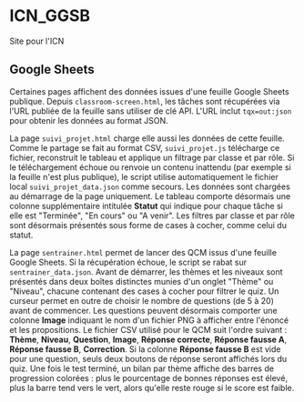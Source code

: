 # ICN_GGSB
Site pour l'ICN

## Google Sheets

Certaines pages affichent des données issues d'une feuille Google Sheets
publique. Depuis `classroom-screen.html`, les tâches sont récupérées via l'URL
publiée de la feuille sans utiliser de clé API. L'URL inclut `tqx=out:json` pour
obtenir les données au format JSON.

La page `suivi_projet.html` charge elle aussi les données de cette feuille.
Comme le partage se fait au format CSV, `suivi_projet.js` télécharge ce
fichier, reconstruit le tableau et applique un filtrage par classe et par rôle.
Si le téléchargement échoue ou renvoie un contenu inattendu (par exemple si la
feuille n'est plus publique), le script utilise automatiquement le fichier local
`suivi_projet_data.json` comme secours. Les données sont chargées au
démarrage de la page uniquement. Le tableau comporte désormais une colonne
supplémentaire intitulée **Statut** qui indique pour chaque tâche si elle est
"Terminée", "En cours" ou "A venir". Les filtres par classe et par rôle sont
désormais présentés sous forme de cases à cocher, comme celui du statut.

La page `sentrainer.html` permet de lancer des QCM issus d'une feuille Google Sheets. Si la récupération échoue, le script se rabat sur `sentrainer_data.json`. Avant de démarrer, les thèmes et les niveaux sont présentés dans deux boîtes distinctes munies d'un onglet "Thème" ou "Niveau", chacune contenant des cases à cocher pour filtrer le quiz. Un curseur permet en outre de choisir le nombre de questions (de 5 à 20) avant de commencer.
Les questions peuvent désormais comporter une colonne **Image** indiquant le nom d'un fichier PNG à afficher entre l'énoncé et les propositions.
Le fichier CSV utilisé pour le QCM suit l'ordre suivant : **Thème**, **Niveau**, **Question**, **Image**, **Réponse correcte**, **Réponse fausse A**, **Réponse fausse B**, **Correction**.
Si la colonne **Réponse fausse B** est vide pour une question, seuls deux boutons de réponse seront affichés lors du quiz.
Une fois le test terminé, un bilan par thème affiche des barres de progression colorées :
plus le pourcentage de bonnes réponses est élevé, plus la barre tend vers le vert, alors qu'elle reste rouge si le score est faible.
